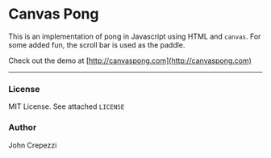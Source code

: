 # Canvas Pong

This is an implementation of pong in Javascript using HTML and `canvas`.  For some added fun, the scroll bar is used as the paddle.

Check out the demo at [http://canvaspong.com](http://canvaspong.com)

---

### License

MIT License.  See attached `LICENSE`

### Author

John Crepezzi
